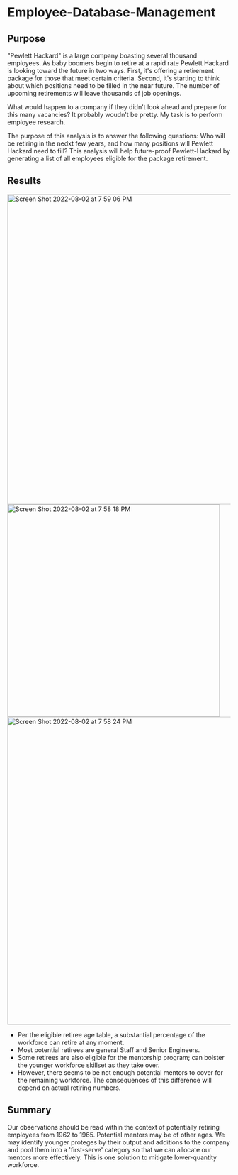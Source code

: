 # Employee-Database-Management

## Purpose 

"Pewlett Hackard" is a large company boasting several thousand employees. As baby boomers begin to retire at a rapid rate Pewlett Hackard is looking toward the future in two ways. First, it's offering a retirement package for those that meet certain criteria. Second, it's starting to think about which positions need to be filled in the near future. The number of upcoming retirements will leave thousands of job openings. 

What would happen to a company if they didn't look ahead and prepare for this many vacancies? It probably woudn't be pretty. My task is to perform employee research.

The purpose of this analysis is to answer the following questions: Who will be retiring in the nedxt few years, and how many positions will Pewlett Hackard need to fill? This analysis will help future-proof Pewlett-Hackard by generating a list of all employees eligible for the package retirement.

## Results

<img width="699" alt="Screen Shot 2022-08-02 at 7 59 06 PM" src="https://user-images.githubusercontent.com/106895220/182501736-ac7f77cc-e769-41f5-8205-2bcf5a19a600.png">

<img width="479" alt="Screen Shot 2022-08-02 at 7 58 18 PM" src="https://user-images.githubusercontent.com/106895220/182501642-5d208b00-d538-4639-bc6f-3f2308cd466f.png">

<img width="694" alt="Screen Shot 2022-08-02 at 7 58 24 PM" src="https://user-images.githubusercontent.com/106895220/182501645-5adf0b19-81f8-40cd-8f3a-162c73c4b2a4.png">

- Per the eligible retiree age table, a substantial percentage of the workforce can retire at any moment. 
- Most potential retirees are general Staff and Senior Engineers. 
- Some retirees are also eligible for the mentorship program; can bolster the younger workforce skillset as they take over.
- However, there seems to be not enough potential mentors to cover for the remaining workforce. The consequences of this difference will depend on actual retiring numbers.


## Summary

Our observations should be read within the context of potentially retiring employees from 1962 to 1965. Potential mentors may be of other ages. We may identify younger proteges by their output and additions to the company and pool them into a 'first-serve' category so that we can allocate our mentors more effectively. This is one solution to mitigate lower-quantity workforce. 
